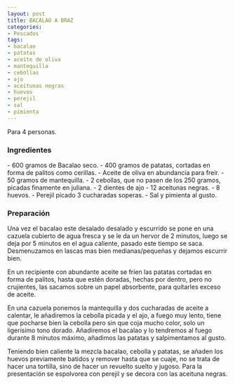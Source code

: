 ```yaml
---
layout: post
title: BACALAO A BRAZ
categories:
- Pescados
tags:
- bacalao
- patatas
- aceite de oliva
- mantequilla
- cebollas
- ajo
- aceitunas negras
- huevos
- perejil
- sal
- pimienta
---
```

Para 4 personas.

<h3>Ingredientes</h3>
- 600 gramos de Bacalao seco.
- 400 gramos de patatas, cortadas en forma de palitos como cerillas.
- Aceite de oliva en abundancia para freír.
- 50 gramos de mantequilla.
- 2 cebollas, que no pasen de los 250 gramos, picadas finamente en juliana.
- 2 dientes de ajo
- 12 aceitunas negras.
- 8 huevos.
- Perejil picado 3 cucharadas soperas.
- Sal y pimienta al gusto.

<h3>Preparación</h3>
Una vez el bacalao este desalado desalado y escurrido se pone en una cazuela cubierto de agua fresca y se le da un hervor de 2 minutos, luego se deja por 5 minutos en el agua caliente, pasado este tiempo se saca. Desmenuzamos en lascas mas bien medianas/pequeñas y dejamos escurrir bien.

En un recipiente con abundante aceite se fríen las patatas cortadas en forma de palitos, hasta que estén doradas, hechas por dentro, pero no crujientes, las sacamos sobre un papel absorbente, para quitarles exceso de aceite.

En una cazuela ponemos la mantequilla y dos cucharadas de aceite a calentar, le añadiremos la cebolla picada y el ajo, a fuego muy lento, tiene que pocharse bien la cebolla pero sin que coja mucho color, solo un ligerísimo tono dorado. Añadiremos el bacalao y lo tendremos al fuego durante 8 minutos máximo, añadimos las patatas y salpimentamos al gusto.

Teniendo bien caliente la mezcla bacalao, cebolla y patatas, se añaden los huevos previamente batidos y remover hasta que se cuaje, no se trata de hacer una tortilla, sino de hacer un revuelto suelto y jugoso. Para la presentación se espolvorea con perejil y se decora con las aceituna negras.